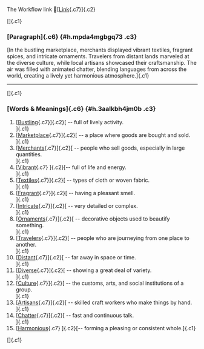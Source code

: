 The Workflow link
👏[[Link](https://www.google.com/url?q=http://www.google.com&sa=D&source=editors&ust=1758368401451405&usg=AOvVaw2Vy1hhes0mcD3u7zYnE12v){.c7}]{.c2}

[]{.c1}

### [Paragraph]{.c6} {#h.mpda4mgbgq73 .c3}

[In the bustling marketplace, merchants displayed vibrant textiles,
fragrant spices, and intricate ornaments. Travelers from distant lands
marveled at the diverse culture, while local artisans showcased their
craftsmanship. The air was filled with animated chatter, blending
languages from across the world, creating a lively yet harmonious
atmosphere.]{.c1}

------------------------------------------------------------------------

[]{.c1}

### [Words & Meanings]{.c6} {#h.3aalkbh4jm0b .c3}

1.  [[Bustling](https://www.google.com/url?q=http://www.google.com&sa=D&source=editors&ust=1758368401453200&usg=AOvVaw2h0ltcODQ1oZUFM7tepBCB){.c7}]{.c2}[ --
    full of lively activity.\
    ]{.c1}
2.  [[Marketplace](https://www.google.com/url?q=http://www.google.com&sa=D&source=editors&ust=1758368401453622&usg=AOvVaw0grbGCrKAXwAaNBfBOYLjb){.c7}]{.c2}[ --
    a place where goods are bought and sold.\
    ]{.c1}
3.  [[Merchants](https://www.google.com/url?q=http://www.google.com&sa=D&source=editors&ust=1758368401453904&usg=AOvVaw1k-XHxGIks0w_-cLbdFzxZ){.c7}]{.c2}[ --
    people who sell goods, especially in large quantities.\
    ]{.c1}
4.  [[Vibrant](https://www.google.com/url?q=http://www.google.com&sa=D&source=editors&ust=1758368401454268&usg=AOvVaw2d01G-UXH3A3D5CKK02SBj){.c7}
    ]{.c2}[-- full of life and energy.\
    ]{.c1}
5.  [[Textiles](https://www.google.com/url?q=http://www.google.com&sa=D&source=editors&ust=1758368401454566&usg=AOvVaw1dYUslI_7Y1NyPNP6ng7UJ){.c7}]{.c2}[ --
    types of cloth or woven fabric.\
    ]{.c1}
6.  [[Fragrant](https://www.google.com/url?q=http://www.google.com&sa=D&source=editors&ust=1758368401454879&usg=AOvVaw1sJdqbxev6NtLPKsscTbzJ){.c7}]{.c2}[ --
    having a pleasant smell.\
    ]{.c1}
7.  [[Intricate](https://www.google.com/url?q=http://www.google.com&sa=D&source=editors&ust=1758368401455183&usg=AOvVaw02DpuyO5kOSpxsq2AsYO_J){.c7}]{.c2}[ --
    very detailed or complex.\
    ]{.c1}
8.  [[Ornaments](https://www.google.com/url?q=http://www.google.com&sa=D&source=editors&ust=1758368401455493&usg=AOvVaw3jHLwntYxFGVGjMcggqicK){.c7}]{.c2}[ --
    decorative objects used to beautify something.\
    ]{.c1}
9.  [[Travelers](https://www.google.com/url?q=http://www.google.com&sa=D&source=editors&ust=1758368401455827&usg=AOvVaw3HwaYc4W5aomtqTsR7IJZn){.c7}]{.c2}[ --
    people who are journeying from one place to another.\
    ]{.c1}
10. [[Distant](https://www.google.com/url?q=http://www.google.com&sa=D&source=editors&ust=1758368401456193&usg=AOvVaw1lL6HJGcx7UGXSGQlptjvh){.c7}]{.c2}[ --
    far away in space or time.\
    ]{.c1}
11. [[Diverse](https://www.google.com/url?q=http://www.google.com&sa=D&source=editors&ust=1758368401456488&usg=AOvVaw0GnJxPhYJL42r1AICdg3i4){.c7}]{.c2}[ --
    showing a great deal of variety.\
    ]{.c1}
12. [[Culture](https://www.google.com/url?q=http://www.google.com&sa=D&source=editors&ust=1758368401456788&usg=AOvVaw0Ag1MmGVYSQeFOz8bNS4vB){.c7}]{.c2}[ --
    the customs, arts, and social institutions of a group.\
    ]{.c1}
13. [[Artisans](https://www.google.com/url?q=http://www.google.com&sa=D&source=editors&ust=1758368401457213&usg=AOvVaw1LlYFvXGDfrIzYMLMx9iSc){.c7}]{.c2}[ --
    skilled craft workers who make things by hand.\
    ]{.c1}
14. [[Chatter](https://www.google.com/url?q=http://www.google.com&sa=D&source=editors&ust=1758368401457576&usg=AOvVaw3SBdmhtRcsYfG-XKyVXLTS){.c7}]{.c2}[ --
    fast and continuous talk.\
    ]{.c1}
15. [[Harmonious](https://www.google.com/url?q=http://www.google.com&sa=D&source=editors&ust=1758368401457876&usg=AOvVaw1q8ML7RQKhjTPBD1pEXSU0){.c7}
    ]{.c2}[-- forming a pleasing or consistent whole.]{.c1}

[]{.c1}
